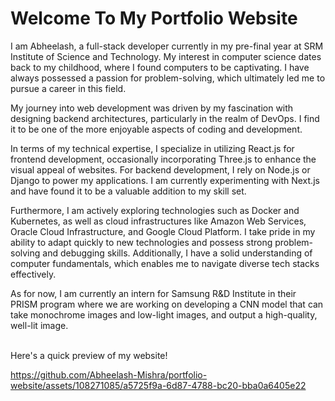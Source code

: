 # Welcome To My Portfolio Website

I am Abheelash, a full-stack developer currently in my pre-final year at SRM Institute of Science and Technology. My interest in computer science dates back to my childhood, where I found computers to be captivating. I have always possessed a passion for problem-solving, which ultimately led me to pursue a career in this field.

My journey into web development was driven by my fascination with designing backend architectures, particularly in the realm of DevOps. I find it to be one of the more enjoyable aspects of coding and development.

In terms of my technical expertise, I specialize in utilizing React.js for frontend development, occasionally incorporating Three.js to enhance the visual appeal of websites. For backend development, I rely on Node.js or Django to power my applications. I am currently experimenting with Next.js and have found it to be a valuable addition to my skill set.

Furthermore, I am actively exploring technologies such as Docker and Kubernetes, as well as cloud infrastructures like Amazon Web Services, Oracle Cloud Infrastructure, and Google Cloud Platform. I take pride in my ability to adapt quickly to new technologies and possess strong problem-solving and debugging skills. Additionally, I have a solid understanding of computer fundamentals, which enables me to navigate diverse tech stacks effectively.

As for now, I am currently an intern for Samsung R&D Institute in their PRISM program where we are working on developing a CNN model that can take monochrome images and low-light images, and output a high-quality, well-lit image.

\
Here's a quick preview of my website! 



https://github.com/Abheelash-Mishra/portfolio-website/assets/108271085/a5725f9a-6d87-4788-bc20-bba0a6405e22


